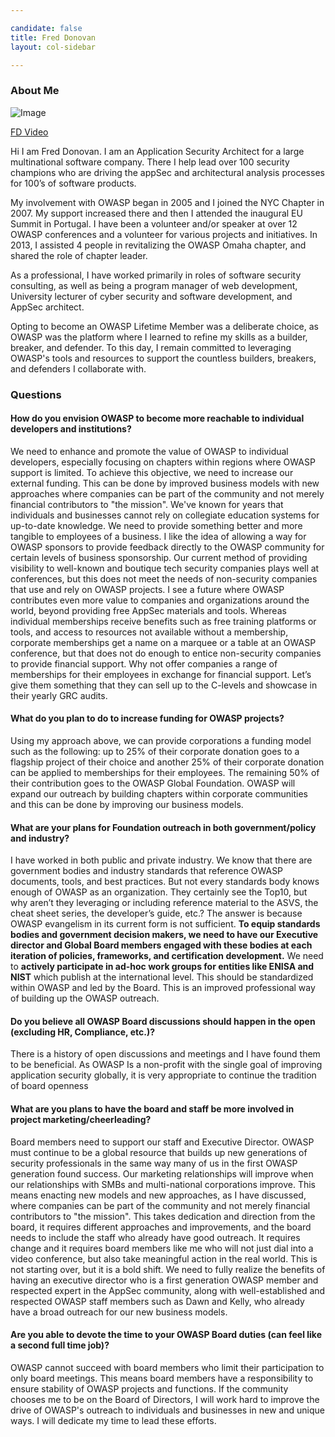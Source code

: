 ```yaml
---

candidate: false
title: Fred Donovan
layout: col-sidebar

---
```


### About Me
![Image](/www-board-candidates/assets/images/fred_donovan.png)

[FD Video](https://tinyurl.com/5is3oWp0)

Hi I am Fred Donovan. I am an Application Security Architect for a
large multinational software company. There I help lead over 100 security
champions who are driving the appSec and architectural analysis
processes for 100’s of software products.

My  involvement with OWASP began in 2005 and I joined the NYC Chapter in 2007. My support increased there and then I
attended the inaugural EU Summit in Portugal.  I have been a volunteer
and/or speaker at over 12 OWASP conferences and a volunteer for various projects and initiatives. In 2013, I assisted 4 people in revitalizing the
OWASP Omaha chapter, and shared the role of chapter leader.

As a professional, I have worked primarily in roles of software
security consulting, as well as being a program manager of web development, University
lecturer of cyber security and software development, and AppSec architect.

Opting to become an OWASP Lifetime Member was a deliberate choice, as
OWASP was the platform where I learned to refine my skills as a
builder, breaker, and defender. To this day, I remain committed to
leveraging OWASP's tools and resources to support the countless
builders, breakers, and defenders I collaborate with.

### Questions

#### How do you envision OWASP to become more reachable to individual developers and institutions?
We need to enhance and promote the value of OWASP to individual developers, especially focusing on chapters within regions where OWASP support is limited. To achieve this objective, we need to increase our external funding. This can be done by improved business models with new approaches where companies can be part of the community and not merely financial contributors to "the mission". We've known for years that individuals and businesses cannot rely on collegiate education systems for up-to-date knowledge. 
We need to provide something better and more tangible to employees of a business. I like the idea of allowing a way for OWASP sponsors to provide feedback directly to the OWASP community for certain levels of business sponsorship. Our current method of providing visibility to well-known and boutique tech security companies plays well at conferences, but this does not meet the needs of non-security companies that use and rely on OWASP projects. I see a future where OWASP contributes even more value to companies and organizations around the world, beyond providing free AppSec materials and tools. 
Whereas individual memberships receive benefits such as free training platforms or tools, and access to resources not available without a membership, corporate memberships get a name on a marquee or a table at an OWASP conference, but that does not do enough to entice non-security companies to provide financial support. 
Why not offer companies a range of memberships for their employees in exchange for financial support. Let’s give them something that they can sell up to the C-levels and showcase in their yearly GRC audits.

#### What do you plan to do to increase funding for OWASP projects?
Using my approach above, we can provide corporations a funding model such as the following: up to 25% of their corporate donation goes to a flagship project of their choice and another 25% of their corporate donation can be applied to memberships for their employees. The remaining 50% of their contribution goes to the OWASP Global Foundation.
OWASP will expand our outreach by building chapters within corporate communities and this can be done by improving our business models. 

#### What are your plans for Foundation outreach in both government/policy and industry?
I have worked in both public and private industry. We know that there are government bodies and industry standards that reference OWASP documents, tools, and best practices. But not every standards body knows enough of OWASP as an organization. They certainly see the Top10, but why aren’t they leveraging or including reference material to the ASVS, the cheat sheet series, the developer’s guide, etc.? The answer is because OWASP evangelism in its current form is not sufficient. 
**To equip standards bodies and government decision makers, we need to have our Executive director and Global Board members engaged with these bodies at each iteration of policies, frameworks, and certification development.** We need to **actively participate in ad-hoc work groups for entities like ENISA and NIST** which publish at the international level. This should be standardized within OWASP and led by the Board. This is an improved professional way of building up the OWASP outreach.

#### Do you believe all OWASP Board discussions should happen in the open (excluding HR, Compliance, etc.)?
There is a history of open discussions and meetings and I have found them to be beneficial. As OWASP Is a non-profit with the single goal of improving application security globally, it is very appropriate to continue the tradition of board openness

#### What are you plans to have the board and staff be more involved in project marketing/cheerleading?
Board members need to support our staff and Executive Director. OWASP must continue to be a global resource that builds up new generations of security professionals in the same way many of us in the first OWASP generation found success. Our marketing relationships will improve when our relationships with SMBs and multi-national corporations improve. This means enacting new models and new approaches, as I have discussed, where companies can be part of the community and not merely financial contributors to "the mission". 
This takes dedication and direction from the board, it requires different approaches and improvements, and the board needs to include the staff who already have good outreach. It requires change and it requires board members like me who will not just dial into a video conference, but also take meaningful action in the real world. This is not starting over, but it is a bold shift. We need to fully realize the benefits of having an executive director who is a first generation OWASP member and respected expert in the AppSec community, along with well-established and respected OWASP staff members such as Dawn and Kelly, who already have a broad outreach for our new business models.

#### Are you able to devote the time to your OWASP Board duties (can feel like a second full time job)?
OWASP cannot succeed with board members who limit their participation to only board meetings. This means board members have a responsibility to ensure stability of OWASP projects and functions.  If the community chooses me to be on the Board of Directors, I will work hard to improve the drive of OWASP's outreach to individuals and businesses in new and unique ways. I will dedicate my time to lead these efforts. 


